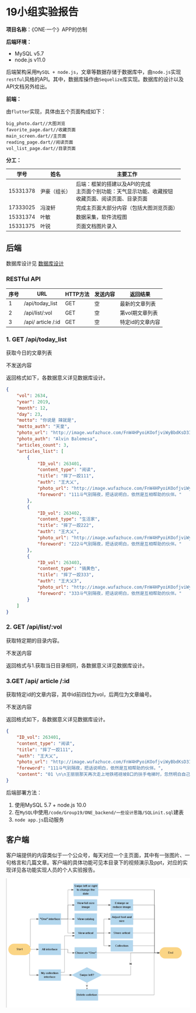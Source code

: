 # 19小组实验报告

**项目名称**：《ONE·一个》APP的仿制

**后端环境：**

- MySQL v5.7
- node.js v11.0

后端架构采用`MySQL + node.js`，文章等数据存储于数据库中，由`node.js`实现`restful`风格的API。其中，数据库操作由` Sequelize `库实现。数据库的设计以及API文档另外给出。

**前端：**

由`flutter`实现，具体由五个页面构成如下：

```
big_photo.dart//大图浏览
favorite_page.dart//收藏页面
main_screen.dart//主页面
reading_page.dart//阅读页面
vol_list_page.dart//目录页面
```

**分工：**

| 学号     | 姓名         | 主要工作                                                     |
| -------- | ------------ | ------------------------------------------------------------ |
| 15331378 | 尹豪（组长） | 后端：框架的搭建以及API的完成<br>主页面个别功能：天气显示功能、收藏按钮<br>收藏页面、阅读页面、目录页面 |
| 17333025 | 冯浚轩       | 完成主页面大部分内容（包括大图浏览页面）                     |
| 15331374 | 叶敏         | 数据采集，软件流程图                                         |
| 15331375 | 叶锐         | 页面文档图片录入                                             |

## 后端

数据库设计见 [数据库设计](./datebaseDesign.md)

### RESTful API

| 序号 | URL                | HTTP方法 | 发送内容 | 返回结果         |
| ---- | ------------------ | -------- | -------- | ---------------- |
| 1    | /api/today_list    | GET      | 空       | 最新的文章列表   |
| 2    | /api/list/:vol     | GET      | 空       | 第vol期文章列表  |
| 3    | /api/ article /:id | GET      | 空       | 特定id的文章内容 |

### 1. GET /api/today_list

获取今日的文章列表

不发送内容

返回格式如下，各数据意义详见数据库设计。

```json
{
    "vol": 2634,
    "year": 2019,
    "month": 12,
    "day": 23,
    "motto": "你说是 辣就是",
    "motto_auth": "天皇",
    "photo_url": "http://image.wufazhuce.com/FnW4HPyoiKOofjviWyBbdKsD3ITs",
    "photo_auth": "Alvin Balemesa",
    "articles_count": 3,
    "articles_list": [
        {
            "ID_vol": 263401,
            "content_type": "阅读",
            "title": "摔了一跤111",
            "auth": "王大乂",
            "photo_url": "http://image.wufazhuce.com/FnW4HPyoiKOofjviWyBbdKsD3ITs",
            "foreword": "111斗气别隔夜，把话说明白，依然是互相帮助的伙伴。"
        },
        {
            "ID_vol": 263402,
            "content_type": "生活家",
            "title": "摔了一跤222",
            "auth": "王大乂",
            "photo_url": "http://image.wufazhuce.com/FnW4HPyoiKOofjviWyBbdKsD3ITs",
            "foreword": "222斗气别隔夜，把话说明白，依然是互相帮助的伙伴。"
        },
        {
            "ID_vol": 263403,
            "content_type": "搞黄色",
            "title": "摔了一跤333",
            "auth": "王大乂3",
            "photo_url": "http://image.wufazhuce.com/FnW4HPyoiKOofjviWyBbdKsD3ITs",
            "foreword": "333斗气别隔夜，把话说明白，依然是互相帮助的伙伴。"
        }
    ]
}
```

### 2. GET /api/list/:vol

获取特定期的目录内容。

不发送内容

返回格式与1.获取当日目录相同，各数据意义详见数据库设计。



### 3.GET /api/ article /:id

获取特定id的文章内容，其中id前四位为vol，后两位为文章编号。

不发送内容

返回格式如下，各数据意义详见数据库设计。

```json
{
    "ID_vol": 263401,
    "content_type": "阅读",
    "title": "摔了一跤111",
    "auth": "王大乂",
    "photo_url": "http://image.wufazhuce.com/FnW4HPyoiKOofjviWyBbdKsD3ITs",
    "foreword": "111斗气别隔夜，把话说明白，依然是互相帮助的伙伴。",
    "content": "01 \n\n王丽丽那天再次走上地铁褡裢坡B口的扶手电梯时，忽然明白自己两周前为什么会在上面摔了一跤。\n\n她那一跤摔得不算尴尬，因为当她爬起来等到电梯运行至路面，颠簸着走到旁边弯起腰缓解疼痛时，才有人从她身旁路过。……"
}
```

后端部署方法：

1. 使用MySQL 5.7 + node.js 10.0
2. 在`MySQL`中使用`/code/Group19/ONE_backend/一些设计思路/SQLinit.sql`建表
3. `node app.js`启动服务

## 客户端

客户端提供的内容类似于一个公众号，每天对应一个主页面，其中有一张图片、一句格言和几篇文章。客户端的具体功能可见本目录下的视频演示及ppt，对应的实现详见各功能实现人员的个人实验报告。

![](./软件流程图.png)
